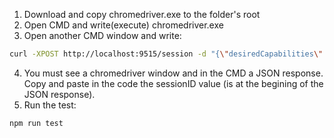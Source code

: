 1. Download and copy chromedriver.exe to the folder's root
2. Open CMD and write(execute) chromedriver.exe
3. Open another CMD window and write:
```bash
curl -XPOST http://localhost:9515/session -d "{\"desiredCapabilities\":{\"browserName\":\"chrome\"}}"
```
4. You must see a chromedriver window and in the CMD a JSON response. Copy and paste in the code the sessionID value (is at the begining of the JSON response).
5. Run the test:
```bash
npm run test
```